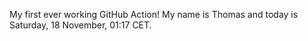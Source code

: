 My first ever working GitHub Action!
My name is Thomas and today is Saturday, 18 November, 01:17 CET. 
